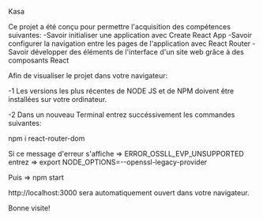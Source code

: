 Kasa

Ce projet a été conçu pour permettre l'acquisition des compétences suivantes:
-Savoir initialiser une application avec Create React App
-Savoir configurer la navigation entre les pages de l'application avec React Router
-Savoir développer des éléments de l'interface d'un site web grâce à des composants React

Afin de visualiser le projet dans votre navigateur:

-1 Les versions les plus récentes de NODE JS et de NPM doivent être installées sur votre ordinateur.

-2 Dans un nouveau Terminal entrez succéssivement les commandes suivantes:

npm i react-router-dom

Si ce message d'erreur s'affiche => ERROR_OSSLL_EVP_UNSUPPORTED 
entrez => export NODE_OPTIONS=--openssl-legacy-provider

Puis => npm start

http://localhost:3000 sera automatiquement ouvert dans votre navigateur.

Bonne visite!


